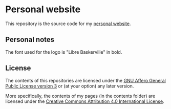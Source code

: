 # Personal website
This repository is the source code for my [personal website](https://obenedito.org).

## Personal notes
The font used for the logo is "Libre Baskerville" in bold.

## License
The contents of this repositories are licensed under the [GNU Affero General Public License version 3](https://www.gnu.org/licenses/agpl-3.0.html) or (at your option) any later version.

More specifically, the contents of my pages (in the contents folder) are licensed under the [Creative Commons Attribution 4.0 International License](https://creativecommons.org/licenses/by/4.0/).
